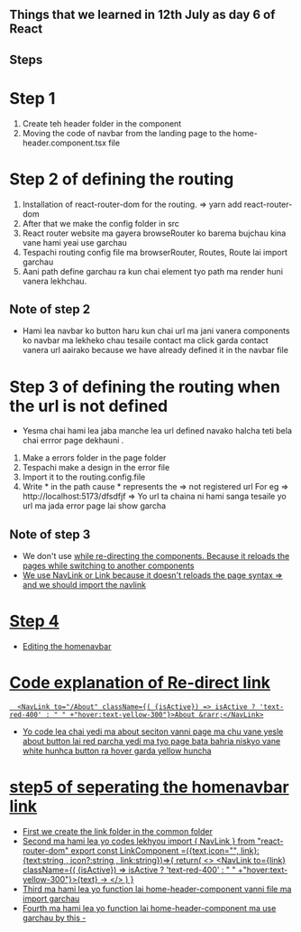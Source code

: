 ## Things that we learned in 12th July as day 6 of React

## Steps

# Step 1
1. Create teh header folder in the component
2. Moving the code of navbar from the landing page to the home-header.component.tsx file

# Step 2 of defining the routing
1. Installation of react-router-dom for the routing.
        => yarn add react-router-dom
2. After that we make the config folder in src
3. React router website ma gayera browseRouter ko barema bujchau kina vane hami yeai use garchau
4. Tespachi routing config file ma browserRouter, Routes, Route lai import garchau 
5. Aani path define garchau ra kun chai element tyo path ma render huni vanera lekhchau.


## Note of step 2
- Hami lea navbar ko button haru kun chai url ma jani vanera components ko navbar ma lekheko chau tesaile contact ma click garda contact vanera url aairako because we have already defined it in the navbar file


# Step 3 of defining the routing when the url is not defined
- Yesma chai hami lea jaba manche lea url defined navako halcha teti bela chai errror page dekhauni .
1. Make a errors folder in the page folder
2. Tespachi make a design in the error file
3. Import it to the routing.config.file
4. Write * in the path cause * represents the => not registered url
For eg => http://localhost:5173/dfsdfjf => Yo url ta chaina ni hami sanga tesaile yo url ma jada error page lai show garcha

## Note of step 3
- We don't use <a href=""> while re-directing the components. Because it reloads the pages while switching to another components
- We use NavLink or Link because it doesn't reloads the page
        syntax => <NavLink to="/path"></NavLink>  and we should import the navlink 

# Step 4 
- Editing the homenavbar
# Code explanation of Re-direct link
      <NavLink to="/About" className={( {isActive}) => isActive ? 'text-red-400' : " " +"hover:text-yellow-300"}>About &rarr;</NavLink>
-  Yo code lea chai yedi ma about seciton vanni page ma chu vane yesle about button lai red parcha yedi ma tyo page bata bahria niskyo vane white hunhca button ra hover garda yellow huncha


# step5 of seperating the homenavbar link
- First we create the link folder in the common folder
- Second ma hami lea yo codes lekhyou
    import { NavLink } from "react-router-dom"
    export const LinkComponent =({text,icon="", link}:{text:string , icon?:string , link:string})=>{
    return(
        <>
         <NavLink to={link} className={( {isActive}) => isActive ? 'text-red-400' : " " +"hover:text-yellow-300"}>{text} &rarr;</NavLink>
        </>
    )
 }
- Third ma hami lea yo function lai home-header-component vanni file ma import garchau
- Fourth ma hami lea yo function lai home-header-component ma use garchau by this
        - <LinkComponent link="/pricing" icon="&arr;" text="Pricing"></LinkComponent>
    